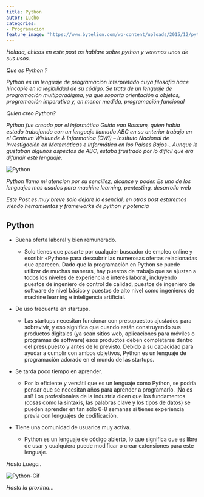 ```yaml
---
title: Python
autor: Lucho
categories:
- Programacion
feature_image: "https://www.bytelion.com/wp-content/uploads/2015/12/python-banner.png"
---
```


_Holaaa, chicos en este post os hablare sobre python y veremos unos de sus usos._

_Que es Python ?_

_Python es un lenguaje de programación interpretado cuya filosofía hace hincapié en la legibilidad de su código. Se trata de un lenguaje de programación multiparadigma, ya que soporta orientación a objetos, programación imperativa y, en menor medida, programación funcional_

_Quien creo Python?_

_Python fue creado por el informático Guido van Rossum, quien había estado trabajando con un lenguaje llamado ABC en su anterior trabajo en el Centrum Wiskunde & Informatica (CWI) – Instituto Nacional de Investigación en Matemáticas e Informática en los Países Bajos-. Aunque le gustaban algunos aspectos de ABC, estaba frustrado por lo difícil que era difundir este lenguaje._

![Python](https://i.blogs.es/46244e/python/1366_521.jpg)

_Python llamo mi atencion por su sencillez, alcance y poder. Es uno de los lenguajes mas usados para machine learning, pentesting, desarrollo web_

_Este Post es muy breve solo dejare lo esencial, en otros post estaremos viendo herramientas y frameworks de python y potencia_

## Python

* Buena oferta laboral y bien remunerado.
    * Solo tienes que pasarte por cualquier buscador de empleo online y escribir «Python» para descubrir las numerosas ofertas relacionadas que aparecen. Dado que la programación en Python se puede utilizar de muchas maneras, hay puestos de trabajo que se ajustan a todos los niveles de experiencia e interés laboral, incluyendo puestos de ingeniero de control de calidad, puestos de ingeniero de software de nivel básico y puestos de alto nivel como ingenieros de machine learning e inteligencia artificial.

* De uso frecuente en startups.
    * Las startups necesitan funcionar con presupuestos ajustados para sobrevivir, y eso significa que cuando están construyendo sus productos digitales (ya sean sitios web, aplicaciones para móviles o programas de software) esos productos deben completarse dentro del presupuesto y antes de lo previsto. Debido a su capacidad para ayudar a cumplir con ambos objetivos, Python es un lenguaje de programación adorado en el mundo de las startups.

* Se tarda poco tiempo en aprender.
    * Por lo eficiente y versátil que es un lenguaje como Python, se podría pensar que se necesitan años para aprender a programarlo. ¡No es así! Los profesionales de la industria dicen que los fundamentos (cosas como la sintaxis, las palabras clave y los tipos de datos) se pueden aprender en tan sólo 6-8 semanas si tienes experiencia previa con lenguajes de codificación.

* Tiene una comunidad de usuarios muy activa.
    * Python es un lenguaje de código abierto, lo que significa que es libre de usar y cualquiera puede modificar o crear extensiones para este lenguaje.

_Hasta Luego.._

![Python-Gif](https://i.stack.imgur.com/gmMTp.gif)

_Hasta la proxima..._